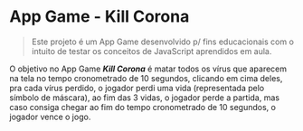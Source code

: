 # App Game - Kill Corona
>Este projeto é um App Game desenvolvido p/ fins educacionais com o intuito de testar os conceitos de JavaScript aprendidos em aula.

O objetivo no App Game ***Kill Corona*** é matar todos os vírus que aparecem na tela no tempo cronometrado de 10 segundos, clicando em cima deles, pra cada vírus perdido, o jogador perdi uma vida (representada pelo símbolo de máscara), ao fim das 3 vidas, o jogador perde a partida, mas caso consiga chegar ao fim do tempo cronometrado de 10 segundos, o jogador vence o jogo.
